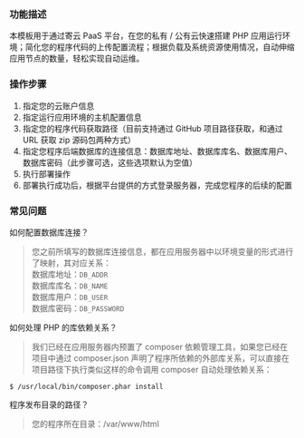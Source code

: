 ### 功能描述
本模板用于通过寄云 PaaS 平台，在您的私有 / 公有云快速搭建 PHP 应用运行环境；简化您的程序代码的上传配置流程；根据负载及系统资源使用情况，自动伸缩应用节点的数量，轻松实现自动运维。

### 操作步骤
1. 指定您的云账户信息
2. 指定运行应用环境的主机配置信息
3. 指定您的程序代码获取路径（目前支持通过 GitHub 项目路径获取，和通过 URL 获取 zip 源码包两种方式）
4. 指定您程序后端数据库的连接信息：数据库地址、数据库库名、数据库用户、数据库密码（此步骤可选，这些选项默认为空值）
5. 执行部署操作
6. 部署执行成功后，根据平台提供的方式登录服务器，完成您程序的后续的配置

### 常见问题
如何配置数据库连接？
> 您之前所填写的数据库连接信息，都在应用服务器中以环境变量的形式进行了映射，其对应关系：  
数据库地址：`DB_ADDR`  
数据库库名：`DB_NAME`  
数据库用户：`DB_USER`  
数据库密码：`DB_PASSWORD`  

如何处理 PHP 的库依赖关系？
>  我们已经在应用服务器内预置了 composer 依赖管理工具，如果您已经在项目中通过 composer.json 声明了程序所依赖的外部库关系，可以直接在项目路径下执行类似这样的命令调用 composer 自动处理依赖关系：  
```
$ /usr/local/bin/composer.phar install
````

程序发布目录的路径？
> 您的程序所在目录：/var/www/html
